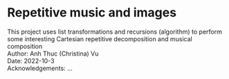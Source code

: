# Repetitive music and images

  This project uses list transformations and recursions (algorithm) to perform some interesting Cartesian repetitive decomposition and musical composition <br>
  Author: Anh Thuc (Christina) Vu <br>
  Date: 2022-10-3 <br> 
  Acknowledgements: ... <br>
